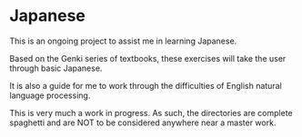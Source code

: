 # Japanese

This is an ongoing project to assist me in learning Japanese.

Based on the Genki series of textbooks, these exercises will take the
user through basic Japanese.

It is also a guide for me to work through the difficulties of English natural
language processing.

This is very much a work in progress. As such, the directories are complete
spaghetti and are NOT to be considered anywhere near a master work.

